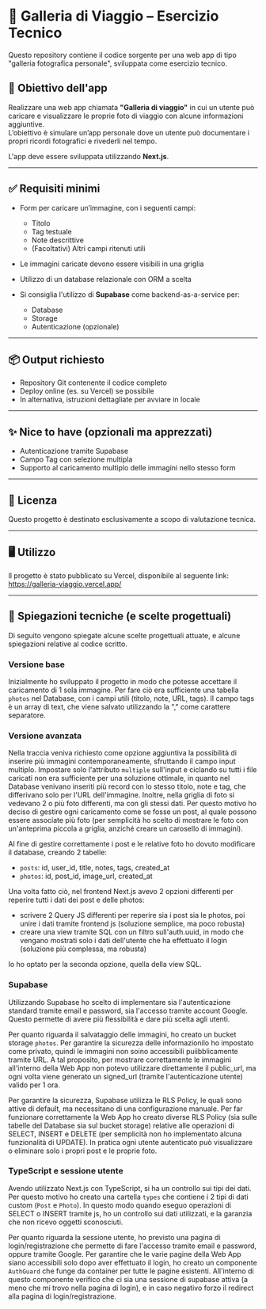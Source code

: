 # 📸 Galleria di Viaggio – Esercizio Tecnico

Questo repository contiene il codice sorgente per una web app di tipo "galleria fotografica personale", sviluppata come esercizio tecnico.

## 🎯 Obiettivo dell'app

Realizzare una web app chiamata **"Galleria di viaggio"** in cui un utente può caricare e visualizzare le proprie foto di viaggio con alcune informazioni aggiuntive.  
L’obiettivo è simulare un’app personale dove un utente può documentare i propri ricordi fotografici e rivederli nel tempo.

L'app deve essere sviluppata utilizzando **Next.js**.

---

## ✅ Requisiti minimi

- Form per caricare un’immagine, con i seguenti campi:
  - Titolo
  - Tag testuale
  - Note descrittive
  - (Facoltativi) Altri campi ritenuti utili

- Le immagini caricate devono essere visibili in una griglia
- Utilizzo di un database relazionale con ORM a scelta
- Si consiglia l'utilizzo di **Supabase** come backend-as-a-service per:
  - Database
  - Storage
  - Autenticazione (opzionale)

---

## 📦 Output richiesto

- Repository Git contenente il codice completo
- Deploy online (es. su Vercel) se possibile
- In alternativa, istruzioni dettagliate per avviare in locale

---

## ✨ Nice to have (opzionali ma apprezzati)

- Autenticazione tramite Supabase
- Campo Tag con selezione multipla
- Supporto al caricamento multiplo delle immagini nello stesso form

---

## 📝 Licenza

Questo progetto è destinato esclusivamente a scopo di valutazione tecnica.

---

## 🖥️ Utilizzo
Il progetto è stato pubblicato su Vercel, disponibile al seguente link:
https://galleria-viaggio.vercel.app/

---

## 📒 Spiegazioni tecniche (e scelte progettuali)
Di seguito vengono spiegate alcune scelte progettuali attuate, e alcune spiegazioni relative al codice scritto.

### Versione base
Inizialmente ho sviluppato il progetto in modo che potesse accettare il caricamento di 1 sola immagine.
Per fare ciò era sufficiente una tabella `photos` nel Database, con i campi utili (titolo, note, URL, tags).
Il campo tags è un array di text, che viene salvato utilizzando la "," come carattere separatore.

### Versione avanzata
Nella traccia veniva richiesto come opzione aggiuntiva la possibilità di inserire più immagini contemporaneamente, sfruttando il campo input multiplo.
Impostare solo l'attributo `multiple` sull'input e ciclando su tutti i file caricati non era sufficiente per una soluzione ottimale, in quanto nel Database venivano inseriti più record con lo stesso titolo, note e tag, che differivano solo per l'URL dell'immagine. Inoltre, nella griglia di foto si vedevano 2 o più foto differenti, ma con gli stessi dati.
Per questo motivo ho deciso di gestire ogni caricamento come se fosse un post, al quale possono essere associate più foto (per semplicità ho scelto di mostrare le foto con un'anteprima piccola a griglia, anziché creare un carosello di immagini).

Al fine di gestire correttamente i post e le relative foto ho dovuto modificare il database, creando 2 tabelle:
- `posts`: id, user_id, title, notes, tags, created_at
- `photos`: id, post_id, image_url, created_at

Una volta fatto ciò, nel frontend Next.js avevo 2 opzioni differenti per reperire tutti i dati dei post e delle photos:
- scrivere 2 Query JS differenti per reperire sia i post sia le photos, poi unire i dati tramite frontend js (soluzione semplice, ma poco robusta)
- creare una view tramite SQL con un filtro sull'auth.uuid, in modo che vengano mostrati solo i dati dell'utente che ha effettuato il login (soluzione più complessa, ma robusta)

Io ho optato per la seconda opzione, quella della view SQL.

### Supabase
Utilizzando Supabase ho scelto di implementare sia l'autenticazione standard tramite email e password, sia l'accesso tramite account Google. Questo permette di avere più flessibilità e dare più scelta agli utenti.

Per quanto riguarda il salvataggio delle immagini, ho creato un bucket storage `photos`. Per garantire la sicurezza delle informazionilo ho impostato come privato, quindi le immagini non soino accessibili puiibblicamente tramite URL.
A tal proposito, per mostrare correttamente le immagini all'interno della Web App non potevo utilizzare direttamente il public_url, ma ogni volta viene generato un signed_url (tramite l'autenticazione utente) valido per 1 ora.

Per garantire la sicurezza, Supabase utilizza le RLS Policy, le quali sono attive di default, ma necessitano di una configurazione manuale.
Per far funzionare correttamente la Web App ho creato diverse RLS Policy (sia sulle tabelle del Database sia sul bucket storage) relative alle operazioni di SELECT, INSERT e DELETE (per semplicità non ho implementato alcuna funzionalità di UPDATE). In pratica ogni utente autenticato può visualizzare o eliminare solo i propri post e le proprie foto.

### TypeScript e sessione utente
Avendo utilizzato Next.js con TypeScript, si ha un controllo sui tipi dei dati. Per questo motivo ho creato una cartella `types` che contiene i 2 tipi di dati custom (`Post` e `Photo`). In questo modo quando eseguo operazioni di SELECT o INSERT tramite js, ho un controllo sui dati utilizzati, e la garanzia che non ricevo oggetti sconosciuti.

Per quanto riguarda la sessione utente, ho previsto una pagina di login/registrazione che permette di fare l'accesso tramite email e password, oppure tramite Google.
Per garantire che le varie pagine della Web App siano accessibili solo dopo aver effettuato il login, ho creato un componente `AuthGuard` che funge da container per tutte le pagine esistenti. All'interno di questo componente verifico che ci sia una sessione di supabase attiva (a meno che mi trovo nella pagina di login), e in caso negativo forzo il redirect alla pagina di login/registrazione.

